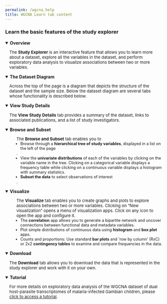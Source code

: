```yaml
---
permalink: /wgcna_help
title: WGCNA Learn tab content
---
```

<style>
  div.static-content details {
    margin: 1em 0;
  }
  div.static-content details p, div.static-content details ul, div.static-content details ul li {
    margin-left: 1em;
    font-size: 95%;
  }
</style>

<div class="static-content">
  <div class="wgcna-help">
    <h3>Learn the basic features of the study explorer</h3>
    <details open>
      <summary><b>Overview</b></summary>
      <p>The <b>Study Explorer</b> is an interactive feature that allows you to learn more about a dataset, explore all the variables in the dataset, and perform exploratory data analysis to visualize associations between two or more variables.</p>
    </details>
    <details open>
      <summary><b>The Dataset Diagram</b></summary>
      <p>Across the top of the page is a diagram that depicts the structure of the dataset and the sample size. Below the dataset diagram are several tabs whose functionality is described below. </p>
    </details>
    <details open>
      <summary><b>View Study Details</b></summary>
      <p>The <b>View Study Details</b> tab provides a summary of the dataset, links to associated publications, and a list of study investigators.</p>
    </details>
    <details open>
      <summary><b>Browse and Subset</b></summary>
      <p><ul>The <b>Browse and Subset</b> tab enables you to
        <li>Browse through a <b>hierarchical tree of study variables</b>, displayed in a list on the left of the page</li>.
        <li>View the <b>univariate distributions</b> of each of the variables by clicking on the variable name in the tree. Clicking on a categorical variable displays a frequency table while clicking on a continuous variable displays a histogram with summary statistics.</li>
        <li><b>Subset the data</b> to select observations of interest</li>.
      </ul></p>
    </details>
   <details open>
      <summary><b>Visualize</b></summary>
      <p><ul>The <b>Visualize</b> tab enables you to create graphs and plots to explore associations between two or more variables. Clicking on “New visualization” opens a menu of visualization apps. Click on any icon to open the app and configure it.
        <li>The <b>correlation</b> app allows you to generate a bipartite network and uncover connections between functional data and metadata variables.</li>
        <li>Plot simple distributions of continuous data using <b>histogram</b> and <b>box plot</b> apps.</li>
        <li>Counts and proportions: Use standard <b>bar plots</b> and 'row by column' (RxC) or 2x2 <b>contingency tables</b> to examine and compare frequencies in the data.</li>
      </ul></p>
    </details>
    <details open>
      <summary><b>Download</b></summary>
      <p>The <b>Download</b> tab allows you to download the data that is represented in the study explorer and work with it on your own. </p>
    </details>
   <details open>
      <summary><b>Tutorial</b></summary>
      <p>For more details on exploratory data analysis of the WGCNA dataset of dual host-parasite transcriptomes of malaria-infected Gambian children, please <a target="_blank" href="{{'/documents/Study_Explorer_WGCNA_dualTxGambian.pdf' | absolute_url}}">click to access a tutorial</a>.</p>
    </details>
  </div>
</div>
